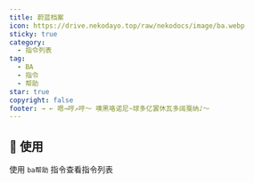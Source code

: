 ```yaml
---
title: 蔚蓝档案
icon: https://drive.nekodayo.top/raw/nekodocs/image/ba.webp
sticky: true
category:
  - 指令列表
tag:
  - BA
  - 指令
  - 帮助
star: true
copyright: false
footer: → ← 嗯→哼↗哼～ 噢黑咯诺尼~球多亿罢休瓦多阔戛纳♪～​
---
```



## **:tada: 使用**
使用 `ba帮助` 指令查看指令列表